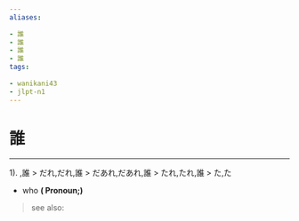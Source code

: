 ```yaml
---
aliases:
    
- 誰
- 誰
- 誰
- 誰
tags:
    
- wanikani43
- jlpt-n1
---
```


# 誰
---
1).
,誰 > だれ,だれ,誰 > だあれ,だあれ,誰 > たれ,たれ,誰 > た,た

- who
**( Pronoun;)**
> see also: 
            